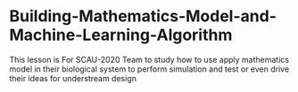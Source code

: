 # Building-Mathematics-Model-and-Machine-Learning-Algorithm
This lesson is For SCAU-2020 Team to study how to use apply mathematics model in their biological system to perform simulation and test or even drive their ideas for understream design
